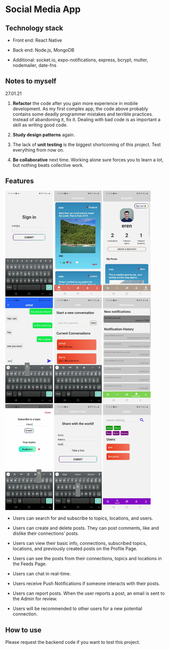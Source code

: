 # Social Media App

## Technology stack

- Front end: React Native
- Back end: Node.js, MongoDB

- Additional: socket.io, expo-notifications,
  express, bcrypt, multer, nodemailer, date-fns

## Notes to myself

27.01.21

1.  **Refactor** the code after you gain more experience in mobile development. As my first complex app, the code above probably contains some deadly programmer mistakes and terrible practices. Instead of abandoning it, fix it. Dealing with bad code is as important a skill as writing good code.

2.  **Study design patterns** again.

3.  The lack of **unit testing** is the biggest shortcoming of this project. Test everything from now on.

4.  **Be collaborative** next time. Working alone sure forces you to learn a lot, but nothing beats collective work.

## Features

<p float="left">
<img src="assets\ss\1.jpg" width="150">
<img src="assets\ss\2.jpg" width="150">
<img src="assets\ss\3.jpg" width="150">
<img src="assets\ss\4.jpg" width="150">
<img src="assets\ss\5.jpg" width="150">
<img src="assets\ss\6.jpg" width="150">
<img src="assets\ss\7.jpg" width="150">
<img src="assets\ss\8.jpg" width="150">
<img src="assets\ss\9.jpg" width="150">
</p>

- Users can search for and subscribe to topics, locations, and users.

- Users can create and delete posts. They can post comments, like and dislike their connections’ posts.

- Users can view their basic info, connections, subscribed topics, locations, and previously created posts on the Profile Page.

- Users can see the posts from their connections, topics and locations in the Feeds Page.

- Users can chat in real-time.

- Users receive Push Notifications if someone interacts with their posts.

- Users can report posts. When the user reports a post, an email is sent to the Admin for review.

- Users will be recommended to other users for a new potential connection.

## How to use

Please request the backend code if you want to test this project.
